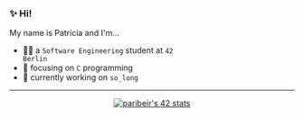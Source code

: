 ### ✨ Hi!

My name is Patrícia and I'm...
* 👩‍💻 a <code>Software Engineering</code> student at <code>42 Berlin</code> 
* 🌱 focusing on <code>C</code> programming 
* 🔭 currently working on <code>so_long</code> 

---

<p align="center">
<a href="https://github.com/oakoudad/badge42"><img src="https://badge.mediaplus.ma/darkblue/paribeir?1337Badge=off&UM6P=off" alt="paribeir's 42 stats" /></a>
</p>
